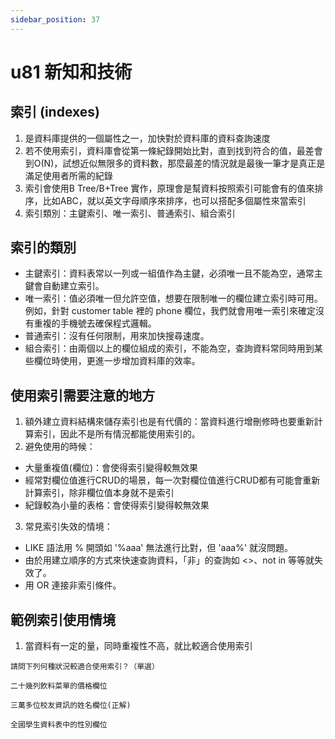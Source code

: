 ```yaml
---
sidebar_position: 37
---
```


# u81 新知和技術 



## 索引 (indexes)
1. 是資料庫提供的一個屬性之一，加快對於資料庫的資料查詢速度
2. 若不使用索引，資料庫會從第一條紀錄開始比對，直到找到符合的值，最差會到O(N)，試想近似無限多的資料數，那麼最差的情況就是最後一筆才是真正是滿足使用者所需的紀錄
3. 索引會使用B Tree/B+Tree 實作，原理會是幫資料按照索引可能會有的值來排序，比如ABC，就以英文字母順序來排序，也可以搭配多個屬性來當索引
4. 索引類別：主鍵索引、唯一索引、普通索引、組合索引


## 索引的類別
* 主鍵索引：資料表常以一列或一組值作為主鍵，必須唯一且不能為空，通常主鍵會自動建立索引。
* 唯一索引：值必須唯一但允許空值，想要在限制唯一的欄位建立索引時可用。例如，針對 customer table 裡的 phone 欄位，我們就會用唯一索引來確定沒有重複的手機號去確保程式邏輯。
* 普通索引：沒有任何限制，用來加快搜尋速度。
* 組合索引：由兩個以上的欄位組成的索引，不能為空，查詢資料常同時用到某些欄位時使用，更進一步增加資料庫的效率。

## 使用索引需要注意的地方
1. 額外建立資料結構來儲存索引也是有代價的：當資料進行增刪修時也要重新計算索引，因此不是所有情況都能使用索引的。
2. 避免使用的時候：
  - 大量重複值(欄位)：會使得索引變得較無效果
  - 經常對欄位值進行CRUD的場景，每一次對欄位值進行CRUD都有可能會重新計算索引，除非欄位值本身就不是索引
  - 紀錄較為小量的表格：會使得索引變得較無效果

3. 常見索引失效的情境：
  - LIKE 語法用 % 開頭如 '%aaa' 無法進行比對，但 'aaa%' 就沒問題。
  - 由於用建立順序的方式來快速查詢資料，「非」的查詢如 <>、not in 等等就失效了。
  - 用 OR 連接非索引條件。


## 範例索引使用情境
1. 當資料有一定的量，同時重複性不高，就比較適合使用索引
```
請問下列何種狀況較適合使用索引？（單選）

二十幾列飲料菜單的價格欄位

三萬多位校友資訊的姓名欄位(正解)

全國學生資料表中的性別欄位
```
